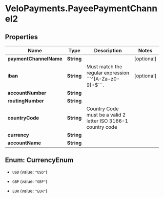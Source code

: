 # VeloPayments.PayeePaymentChannel2

## Properties

Name | Type | Description | Notes
------------ | ------------- | ------------- | -------------
**paymentChannelName** | **String** |  | [optional] 
**iban** | **String** | Must match the regular expression &#x60;&#x60;&#x60;^[A-Za-z0-9]+$&#x60;&#x60;&#x60;. | [optional] 
**accountNumber** | **String** |  | 
**routingNumber** | **String** |  | 
**countryCode** | **String** | Country Code must be a valid 2 letter ISO 3166-1 country code | 
**currency** | **String** |  | 
**accountName** | **String** |  | 



## Enum: CurrencyEnum


* `USD` (value: `"USD"`)

* `GBP` (value: `"GBP"`)

* `EUR` (value: `"EUR"`)




